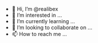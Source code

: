 - 👋 Hi, I’m @realibex
- 👀 I’m interested in ...
- 🌱 I’m currently learning ...
- 💞️ I’m looking to collaborate on ...
- 📫 How to reach me ...

<!---
realibex/realibex is a ✨ special ✨ repository because its `README.md` (this file) appears on your GitHub profile.
You can click the Preview link to take a look at your changes.
--->
